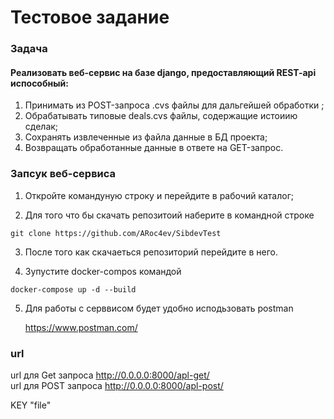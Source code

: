# Тестовое задание

### Задача
#### Реализовать веб-сервис на базе django, предоставляющий REST-api испособный:
1. Принимать из POST-запроса .cvs  файлы для дальгейшей обработки ;
2. Обрабатывать типовые deals.cvs файлы, содержащие истоиию сделак;
3. Сохранять извлеченные из файла данные в БД проекта;
4. Возвращать обработанные данные в ответе на GET-запрос.

### Запсук веб-сервиса
   1. Откройте командуную строку и перейдите в рабочий каталог;
   
   2. Для того что бы скачать репозитоий  наберите  в командной строке 
   
    git clone https://github.com/ARoc4ev/SibdevTest
   3. После того как скачаеться репозиторий перейдите в него.

   4. Зупустите docker-compos командой 
    
    docker-compose up -d --build
    
    
   5. Для работы с серввисом будет удобно исподьзовать  postman 
         
         https://www.postman.com/
         
         
 ### url
   url для Get запроса  http://0.0.0.0:8000/apl-get/ <br/>
   url для POST запроса http://0.0.0.0:8000/apl-post/ <br/>
   
   KEY "file" 
       
   
 
         
    
  

    
